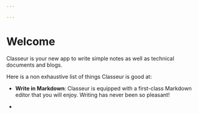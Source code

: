 ```yaml
---

---
```


# Welcome

Classeur is your new app to write simple notes as well as technical documents and blogs.

Here is a non exhaustive list of things Classeur is good at:

- **Write in Markdown**: Classeur is equipped with a first-class Markdown editor that you will enjoy. Writing has never been so pleasant!

- 

